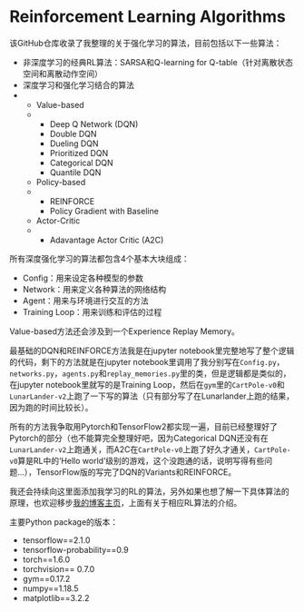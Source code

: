 # Reinforcement Learning Algorithms

该GitHub仓库收录了我整理的关于强化学习的算法，目前包括以下一些算法：

- 非深度学习的经典RL算法：SARSA和Q-learning for Q-table（针对离散状态空间和离散动作空间）
- 深度学习和强化学习结合的算法
- - Value-based
  - - Deep Q Network (DQN)
    - Double DQN
    - Dueling DQN
    - Prioritized DQN
    - Categorical DQN
    - Quantile DQN
  - Policy-based
  - - REINFORCE
    - Policy Gradient with Baseline
  - Actor-Critic
  - - Adavantage Actor Critic (A2C)

所有深度强化学习的算法都包含4个基本大块组成：

- Config：用来设定各种模型的参数
- Network：用来定义各种算法的网络结构
- Agent：用来与环境进行交互的方法
- Training Loop：用来训练和评估的过程

Value-based方法还会涉及到一个Experience Replay Memory。

最基础的DQN和REINFORCE方法我是在jupyter notebook里完整地写了整个逻辑的代码，剩下的方法就是在jupyter notebook里调用了我分别写在`Config.py`，`networks.py`，`agents.py`和`replay_memories.py`里的类，但是逻辑都是类似的，在jupyter notebook里就写的是Training Loop，然后在`gym`里的`CartPole-v0`和`LunarLander-v2`上跑了一下写的算法（只有部分写了在Lunarlander上跑的结果，因为跑的时间比较长）。

所有的方法我争取用Pytorch和TensorFlow2都实现一遍，目前已经整理好了Pytorch的部分（也不能算完全整理好吧，因为Categorical DQN还没有在`LunarLander-v2`上跑通关，而A2C在`CartPole-v0`上跑了好久才通关，`CartPole-v0`算是RL中的‘Hello world’级别的游戏，这个没跑通的话，说明写得有些问题...），TensorFlow版的写完了DQN的Variants和REINFORCE。

我还会持续向这里面添加我学习的RL的算法，另外如果也想了解一下具体算法的原理，也欢迎移步[我的博客主页](https://leyuanheart.github.io/)，上面有关于相应RL算法的介绍。



主要Python package的版本：

- tensorflow==2.1.0
- tensorflow-probability==0.9
- torch==1.6.0
- torchvision== 0.7.0
- gym==0.17.2
- numpy==1.18.5
- matplotlib==3.2.2